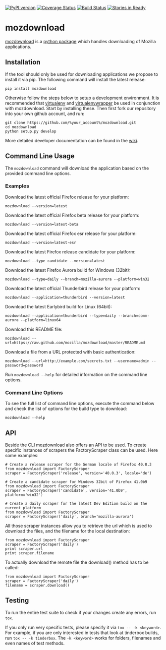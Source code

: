 [![PyPI version](https://badge.fury.io/py/mozdownload.svg)](http://badge.fury.io/py/mozdownload)
[![Coverage Status](https://coveralls.io/repos/github/mozilla/mozdownload/badge.svg)](https://coveralls.io/github/mozilla/mozdownload)
[![Build Status](https://travis-ci.org/mozilla/mozdownload.svg?branch=master)](https://travis-ci.org/mozilla/mozdownload)
[![Stories in Ready](https://badge.waffle.io/mozilla/mozdownload.png?label=ready&title=Ready)](https://waffle.io/mozilla/mozdownload)

# mozdownload

[mozdownload](https://github.com/mozilla/mozdownload)
is a [python package](http://pypi.python.org/pypi/mozdownload)
which handles downloading of Mozilla applications.

## Installation

If the tool should only be used for downloading applications we propose to
install it via pip. The following command will install the latest release:

    pip install mozdownload

Otherwise follow the steps below to setup a development environment. It is
recommended that [virtualenv](http://virtualenv.readthedocs.org/en/latest/installation.html)
and [virtualenvwrapper](http://virtualenvwrapper.readthedocs.org/en/latest/)
be used in conjunction with mozdownload. Start by installing these. Then first fork
our repository into your own github account, and run:

    git clone https://github.com/%your_account%/mozdownload.git
    cd mozdownload
    python setup.py develop

More detailed developer documentation can be found in the [wiki](https://github.com/mozilla/mozdownload/wiki).

## Command Line Usage

The `mozdownload` command will download the application based on the provided
command line options.

### Examples

Download the latest official Firefox release for your platform:

    mozdownload --version=latest

Download the latest official Firefox beta release for your platform:

    mozdownload --version=latest-beta

Download the latest official Firefox esr release for your platform:

    mozdownload --version=latest-esr

Download the latest Firefox release candidate for your platform:

    mozdownload --type candidate --version=latest

Download the latest Firefox Aurora build for Windows (32bit):

    mozdownload --type=daily --branch=mozilla-aurora --platform=win32

Download the latest official Thunderbird release for your platform:

    mozdownload --application=thunderbird --version=latest

Download the latest Earlybird build for Linux (64bit):

    mozdownload --application=thunderbird --type=daily --branch=comm-aurora --platform=linux64

Download this README file:

    mozdownload --url=https://raw.github.com/mozilla/mozdownload/master/README.md

Download a file from a URL protected with basic authentication:

    mozdownload --url=http://example.com/secrets.txt --username=admin --password=password

Run `mozdownload --help` for detailed information on the command line options.

### Command Line Options

To see the full list of command line options, execute the command below and check the list
of options for the build type to download:

    mozdownload --help

## API

Beside the CLI mozdownload also offers an API to be used. To create specific instances of scrapers
the FactoryScraper class can be used. Here some examples:

    # Create a release scraper for the German locale of Firefox 40.0.3
    from mozdownload import FactoryScraper
    scraper = FactoryScraper('release', version='40.0.3', locale='de')

    # Create a candidate scraper for Windows 32bit of Firefox 41.0b9
    from mozdownload import FactoryScraper
    scraper = FactoryScraper('candidate', version='41.0b9', platform='win32')

    # Create a daily scraper for the latest Dev Edition build on the current platform
    from mozdownload import FactoryScraper
    scraper = FactoryScraper('daily', branch='mozilla-aurora')

All those scraper instances allow you to retrieve the url which is used to download the files, and the filename for the local destination:

    from mozdownload import FactoryScraper
    scraper = FactoryScraper('daily')
    print scraper.url
    print scraper.filename

To actually download the remote file the download() method has to be called:

    from mozdownload import FactoryScraper
    scraper = FactoryScraper('daily')
    filename = scraper.download()

## Testing

To run the entire test suite to check if your changes create any errors, run `tox`.

If you only run very specific tests, please specify it via `tox -- -k <keyword>`.
For example, if you are only interested in tests that look at tinderbox builds, run `tox -- -k tinderbox`.
The `-k <keyword>` works for folders, filenames and even names of test methods.
